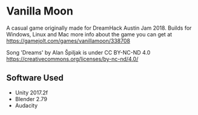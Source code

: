 # Vanilla Moon
A casual game originally made for DreamHack Austin Jam 2018. 
Builds for Windows, Linux and Mac more info about the game you can get at https://gamejolt.com/games/vanillamoon/338708

Song 'Dreams' by Alan Špiljak is under CC BY-NC-ND 4.0
https://creativecommons.org/licenses/by-nc-nd/4.0/

## Software Used
* Unity 2017.2f
* Blender 2.79
* Audacity
